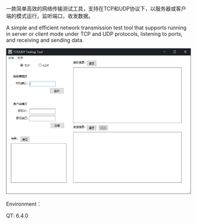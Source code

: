 一款简单高效的网络传输测试工具，支持在TCP和UDP协议下，以服务器或客户端的模式运行，监听端口，收发数据。

A simple and efficient network transmission test tool that supports running in server or client mode under TCP and UDP protocols, listening to ports, and receiving and sending data.

![ui](https://github.com/BrocksX/TCP-UDP-network-testing-tool/blob/main/ui.png)

Environment：

QT: 6.4.0

